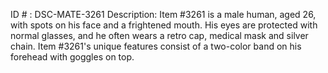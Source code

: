 ID # : DSC-MATE-3261
Description: Item #3261 is a male human, aged 26, with spots on his face and a frightened mouth. His eyes are protected with normal glasses, and he often wears a retro cap, medical mask and silver chain. Item #3261's unique features consist of a two-color band on his forehead with goggles on top. 